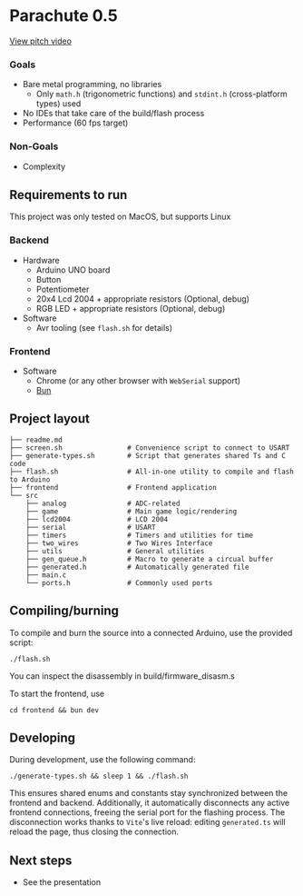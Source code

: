 # Parachute 0.5

[View pitch video](./pitch.mov)

### Goals

- Bare metal programming, no libraries
    - Only `math.h` (trigonometric functions) and `stdint.h` (cross-platform types) used
- No IDEs that take care of the build/flash process
- Performance (60 fps target)

### Non-Goals

- Complexity

## Requirements to run

This project was only tested on MacOS, but supports Linux

### Backend

- Hardware
    - Arduino UNO board
    - Button
    - Potentiometer
    - 20x4 Lcd 2004 + appropriate resistors (Optional, debug)
    - RGB LED + appropriate resistors (Optional, debug)
- Software
    - Avr tooling (see `flash.sh` for details)

### Frontend

- Software
    - Chrome (or any other browser with `WebSerial` support)
    - [Bun](https://bun.sh/)

## Project layout

```
├── readme.md
├── screen.sh                # Convenience script to connect to USART
├── generate-types.sh        # Script that generates shared Ts and C code
├── flash.sh                 # All-in-one utility to compile and flash to Arduino
├── frontend                 # Frontend application
└── src
    ├── analog               # ADC-related
    ├── game                 # Main game logic/rendering
    ├── lcd2004              # LCD 2004
    ├── serial               # USART
    ├── timers               # Timers and utilities for time
    ├── two_wires            # Two Wires Interface
    ├── utils                # General utilities
    ├── gen_queue.h          # Macro to generate a circual buffer
    ├── generated.h          # Automatically generated file
    ├── main.c
    └── ports.h              # Commonly used ports
```

## Compiling/burning

To compile and burn the source into a connected Arduino, use the provided script:

```
./flash.sh
```

You can inspect the disassembly in build/firmware_disasm.s

To start the frontend, use

```
cd frontend && bun dev
```

## Developing

During development, use the following command:

```
./generate-types.sh && sleep 1 && ./flash.sh
```

This ensures shared enums and constants stay synchronized between the frontend and backend. Additionally, it automatically disconnects any active frontend connections, freeing the serial port for the flashing process.
The disconnection works thanks to `Vite`'s live reload: editing `generated.ts` will reload the page, thus closing the connection.

## Next steps

- See the presentation
